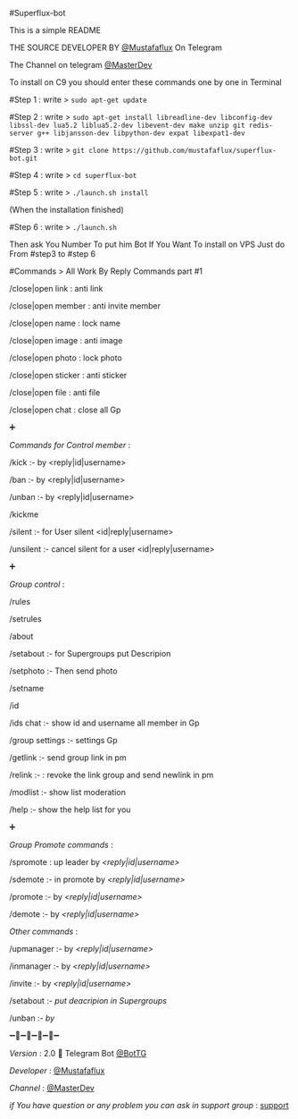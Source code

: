 #Superflux-bot

This is a simple README

THE SOURCE DEVELOPER BY [@Mustafaflux](https://telegram.me/MUSTAFAFLUX) On Telegram 

The Channel on telegram [@MasterDev](https://telegram.me/masterdev)


To install on C9 you should enter these commands one by one in Terminal

#Step 1 : write > 
`sudo apt-get update` 

#Step 2 : write > 
`sudo apt-get install libreadline-dev libconfig-dev libssl-dev lua5.2 liblua5.2-dev libevent-dev make unzip git redis-server g++ libjansson-dev libpython-dev expat libexpat1-dev`

#Step 3 : write >
`git clone https://github.com/mustafaflux/superflux-bot.git`

#Step 4 : write >
`cd superflux-bot`

#Step 5 : write >
`./launch.sh install` 

(When the installation finished)

#Step 6 : write >
`./launch.sh` 

Then ask You Number To put him Bot
If You Want To install on VPS Just do From #step3 to #step 6



#Commands > All Work By Reply
Commands part #1

/close|open link : anti link

/close|open member : anti invite member

/close|open name : lock name

/close|open image : anti image

/close|open photo : lock photo

/close|open sticker : anti sticker

/close|open file : anti file

/close|open chat : close all Gp

➕

*Commands for Control member* :

/kick :- by <reply|id|username>

/ban :- by <reply|id|username>

/unban :- by <reply|id|username>

/kickme

/silent :- for User silent <id|reply|username>

/unsilent :- cancel silent for a user <id|reply|username> 


➕

*Group control* :

/rules

/setrules <write rules>

/about

/setabout <write about> :- for Supergroups put Descripion

/setphoto :- Then send photo

/setname <write name>

/id

/ids chat :- show id and username all member in Gp

/group settings :- settings Gp

/getlink :- send  group link in pm

/relink :- <id-chat> : revoke the link group and send newlink in pm

/modlist :- show list moderation

/help :- show the help list for you


➕


*Group Promote commands* :

/spromote : up leader by *<reply|id|username>*

/sdemote :- in promote by *<reply|id|username>*

/promote :- by *<reply|id|username>*

/demote :- by *<reply|id|username>* 

*Other commands* :

/upmanager :- by *<reply|id|username>*

/inmanager :- by *<reply|id|username>*

/invite :- by *<reply|id|username>*

/setabout *<write about>* :- *put deacripion in Supergroups*

/unban :- *by <reply>* 


➖🔸➖🔹➖🔸➖🔹➖

*Version* : 2.0 🌠 Telegram Bot [@BotTG](https://telegram.me/BotTG)

*Developer* : [@Mustafaflux](https://telegram.me/MUSTAFAFLUX)

*Channel* : [@MasterDev](https://telegram.me/masterdev)


*if You have question or any problem you can ask in support group* : [support]( https://telegram.me/joinchat/Cjp6HD4q7Bm5OO7HyiXzhQ)
